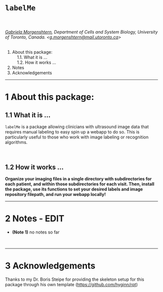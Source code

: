 # `labelMe`

&nbsp;

###### [Gabriela Morgenshtern](https://orcid.org/0000-0003-4762-8797), Department of Cells and System Biology, University of Toronto, Canada. &lt;g.morgenshtern@mail.utoronto.ca&gt;


<!-- TOCbelow -->
1. About this package:<br/>
&nbsp;&nbsp;&nbsp;&nbsp;1.1. What it is ...<br/>
&nbsp;&nbsp;&nbsp;&nbsp;1.2. How it works ...<br/>
2. Notes<br/>
3. Acknowledgements<br/>
<!-- TOCabove -->

----


# 1 About this package:

## 1.1 What it is ...
`labelMe` is a package allowing clinicians with ultrasound image data that requires manual labeling to easy spin up a webapp to do so. This is particularly useful to those who work with image labeling or recognition algorithms.

&nbsp;

## 1.2 How it works ...

**Organize your imaging files in a single directory with subdirectories for each patient, and within those subdirectories for each visit. Then, install the package, use its functions to set your desired labels and image repository filepath, and run your webapp locally!**

----

# 2 Notes - EDIT 

- **(Note 1)** no notes so far

&nbsp;

----

# 3 Acknowledgements

Thanks to my Dr. Boris Steipe for providing the skeleton setup for this package through his own template (https://github.com/hyginn/rpt)


&nbsp;

<!-- END -->
